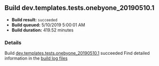 ## Build dev.templates.tests.onebyone_20190510.1
- **Build result:** `succeeded`
- **Build queued:** 5/10/2019 5:00:01 AM
- **Build duration:** 419.52 minutes
### Details
Build [dev.templates.tests.onebyone_20190510.1](https://winappstudio.visualstudio.com/web/build.aspx?pcguid=a4ef43be-68ce-4195-a619-079b4d9834c2&builduri=vstfs%3a%2f%2f%2fBuild%2fBuild%2f27933) succeeded
Find detailed information in the [build log files](https://uwpctdiags.blob.core.windows.net/buildlogs/dev.templates.tests.onebyone_20190510.1_logs.zip)
